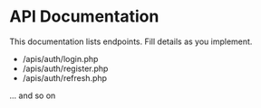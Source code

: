# API Documentation

This documentation lists endpoints. Fill details as you implement.

- /apis/auth/login.php
- /apis/auth/register.php
- /apis/auth/refresh.php

... and so on
